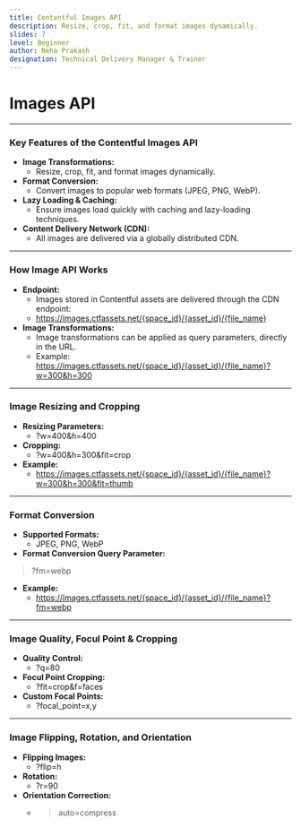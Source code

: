 ```yaml
---
title: Contentful Images API
description: Resize, crop, fit, and format images dynamically.
slides: 7
level: Beginner
author: Neha Prakash
designation: Technical Delivery Manager & Trainer
---
```


<!-- Slide 1 -->
# Images API

---

<!-- Slide 2 -->
### Key Features of the Contentful Images API

- **Image Transformations:**
    - Resize, crop, fit, and format images dynamically.
- **Format Conversion:**
    - Convert images to popular web formats (JPEG, PNG, WebP).
- **Lazy Loading & Caching:**
    - Ensure images load quickly with caching and lazy-loading techniques.
- **Content Delivery Network (CDN):**
    - All images are delivered via a globally distributed CDN.

---

<!-- Slide 3 -->
### How Image API Works

- **Endpoint:**
    - Images stored in Contentful assets are delivered through the CDN endpoint:
    - https://images.ctfassets.net/{space_id}/{asset_id}/{file_name}
- **Image Transformations:**
    - Image transformations can be applied as query parameters, directly in the URL.
    - Example: https://images.ctfassets.net/{space_id}/{asset_id}/{file_name}?w=300&h=300

---

<!-- Slide 4 -->
### Image Resizing and Cropping

- **Resizing Parameters:**
    - ?w=400&h=400
- **Cropping:**
    - ?w=400&h=300&fit=crop
- **Example:**
    - https://images.ctfassets.net/{space_id}/{asset_id}/{file_name}?w=300&h=300&fit=thumb

---

<!-- Slide 5 -->
### Format Conversion

- **Supported Formats:**
    - JPEG, PNG, WebP
- **Format Conversion Query Parameter:**
> ?fm=webp
- **Example:**
    - https://images.ctfassets.net/{space_id}/{asset_id}/{file_name}?fm=webp

---

<!-- Slide 6 -->
### Image Quality, Focul Point & Cropping

- **Quality Control:**
    - ?q=80
- **Focul Point Cropping:**
    - ?fit=crop&f=faces
- **Custom Focal Points:**
    - ?focal_point=x,y

---

<!-- Slide 7 -->
### Image Flipping, Rotation, and Orientation

- **Flipping Images:**
    - ?flip=h
- **Rotation:**
    - ?r=90
- **Orientation Correction:**
    - >auto=compress